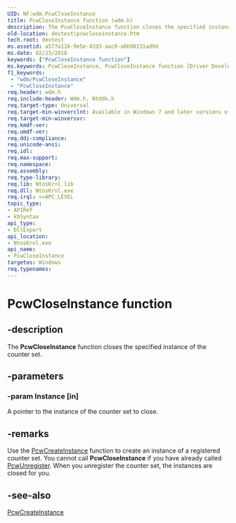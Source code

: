 ```yaml
---
UID: NF:wdm.PcwCloseInstance
title: PcwCloseInstance function (wdm.h)
description: The PcwCloseInstance function closes the specified instance of the counter set.
old-location: devtest\pcwcloseinstance.htm
tech.root: devtest
ms.assetid: a577a116-9e5e-42d3-aac0-a6b90131ad9d
ms.date: 02/23/2018
keywords: ["PcwCloseInstance function"]
ms.keywords: PcwCloseInstance, PcwCloseInstance function [Driver Development Tools], devtest.pcwcloseinstance, km_pcw_f30288bf-ff25-46fd-b058-74294fc03278.xml, wdm/PcwCloseInstance
f1_keywords:
 - "wdm/PcwCloseInstance"
 - "PcwCloseInstance"
req.header: wdm.h
req.include-header: Wdm.h, Ntddk.h
req.target-type: Universal
req.target-min-winverclnt: Available in Windows 7 and later versions of Windows.
req.target-min-winversvr: 
req.kmdf-ver: 
req.umdf-ver: 
req.ddi-compliance: 
req.unicode-ansi: 
req.idl: 
req.max-support: 
req.namespace: 
req.assembly: 
req.type-library: 
req.lib: NtosKrnl.lib
req.dll: NtosKrnl.exe
req.irql: <=APC_LEVEL
topic_type:
- APIRef
- kbSyntax
api_type:
- DllExport
api_location:
- NtosKrnl.exe
api_name:
- PcwCloseInstance
targetos: Windows
req.typenames: 
---
```


# PcwCloseInstance function


## -description


The <b>PcwCloseInstance</b> function closes the specified instance of the counter set. 


## -parameters




### -param Instance [in]

A pointer to the instance of the counter set to close. 


## -remarks



Use the <a href="https://docs.microsoft.com/windows-hardware/drivers/ddi/wdm/nf-wdm-pcwcreateinstance">PcwCreateInstance</a> function to create an instance of a registered counter set. You cannot call <b>PcwCloseInstance</b> if you have already called <a href="https://docs.microsoft.com/windows-hardware/drivers/ddi/wdm/nf-wdm-pcwunregister">PcwUnregister</a>. When you unregister the counter set, the instances are closed for you.




## -see-also




<a href="https://docs.microsoft.com/windows-hardware/drivers/ddi/wdm/nf-wdm-pcwcreateinstance">PcwCreateInstance</a>
 

 

